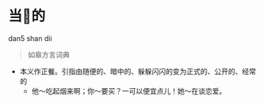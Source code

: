 # 当𩞃的
dan5 shan dii
> 如皋方言词典
- 本义作正餐。引指由随便的、暗中的、躲躲闪闪的变为正式的、公开的、经常的
  - 他～吃起烟来啊；你～要买？一可以便宜点儿！她～在谈恋爱。

